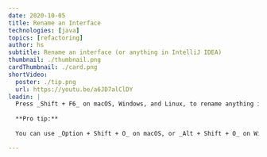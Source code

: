 ```yaml
---
date: 2020-10-05
title: Rename an Interface
technologies: [java]
topics: [refactoring]
author: hs
subtitle: Rename an interface (or anything in IntelliJ IDEA)
thumbnail: ./thumbnail.png
cardThumbnail: ./card.png
shortVideo:
  poster: ./tip.png
  url: https://youtu.be/a6JD7alClDY
leadin: |
  Press _Shift + F6_ on macOS, Windows, and Linux, to rename anything in IntelliJ IDEA, including interfaces. Everything that uses that interface will also be renamed.
  
  **Pro tip:**
  
  You can use _Option + Shift + O_ on macOS, or _Alt + Shift + O_ on Windows/Linux, to expand the inlay hints to also consider Comments and Text.

---
```

